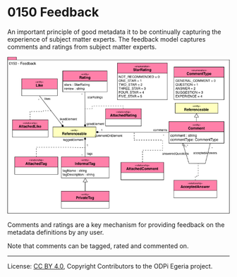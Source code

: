<!-- SPDX-License-Identifier: CC-BY-4.0 -->
<!-- Copyright Contributors to the ODPi Egeria project. -->

# 0150 Feedback

An important principle of good metadata it to be continually
capturing the experience of subject matter experts.
The feedback model captures comments and ratings from subject matter experts.

![UML](0150-Feedback.png)

Comments and ratings are a key mechanism for providing
feedback on the metadata definitions by any user.  

Note that comments can be tagged, rated and commented on.



----
License: [CC BY 4.0](https://creativecommons.org/licenses/by/4.0/),
Copyright Contributors to the ODPi Egeria project.